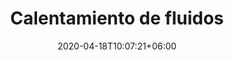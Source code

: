 ---
title: "Calentamiento de fluidos"
date: 2020-04-18T10:07:21+06:00
# post image
image: "images/blog/post-1.jpg"
# meta description
description: "This is meta description"
type: productos/calentamiento-de-fluidos
# post draft
draft: false
sectionTitle: "Calentamiento de Fluidos"
menu:
  main:
    parent: "productos"
    weight: 2
banner:
  titleFirst: true
  title: Calentamiento de fluidos
  image: /images/calentamiento-de-fluidos.svg
  content: Realizamos puesta en marcha y mantenimiento de distintos productos, especialmente de sensores para la industria petrolera
  background: bg-dark
  text: light
  button:
    enable: true
    label: folleto informativo en PDF
    link: covun.pdf
banner2:
  titleFirst: true
  title: COVUN (acondicionador termico de fluidos)
  image: /images/covun.jpeg
  content: "Las bajas temperaturas reinantes en la región hacen dificultoso en muchas circunstancias, el movimiento del fluido a través de las tuberías.
  COVUN, representa una solución eficiente para el acondicionamiento térmico del petróleo, es natural, ecológico y adecuado a esas circunstancias. De bajo costo, salto térmico de hasta 40º C, bajos costos operativos y de mantenimiento, seguro y fácil de instalar, disminuye pérdidas de producción y ahorra en consumos de gas y productos químicos. De fácil operación y con diversas aplicaciones que lo convierten en una alternativa válida para resolver dificultades de alta viscosidad."
  background: bg-dark
  text: light
  button:
    enable: false
    label: ¿Dudas? escribinos
    link: contact
list:
  enable: true
  background: bg-dark
  text: light
  text_weight: 1
  texts:
    - Oleoductos de Bajo Caudal
    - Recirculación de Pozo
    - Precalentamiento de Combustibles
    - Pozos de Caudal medio
    - Líneas de conducción
    - Bajo costo.
    - "Salto térmico (DT): 35/40ºC a 10 m³/día (para mayores caudales consultar otros modelos)"
    - "Caudal máximo: 30m3 /día."
    - Componentes en contacto con el fluido, construidos totalmente en Acero Inoxidable.
    - Disminución en las pérdidas de producción al evitar paradas.
    - Elimina servicios de Hot-Oil.
    - "Ahorro en el consumo de productos químico, favorece el mezclado y la acción por la temperatura de - trabajo."
    - Bajo costo operativo.
    - Bajo costo de mantenimiento.
    - Fácil operación, panel simple de visualización y comando.
    - Fácil de instalar.
    - No utiliza gas ni combustible.
    - Confiabilidad y eficiencia térmica.
    - Baja caída de presión en línea de producción.
    - No trabaja presurizado en cuerpo.
    - No libera vapores ni gases a la atmósfera.
    - No produce ignición ni combustión.
    - No produce sobrecalentamiento del fluido.
    - No produce craqueo del petróleo.
    - No contamina el medio ambiente.
    - Controlado a PLC.
  image:
    enable: true
    weight: 2
    location: /images/check.svg
banner:
  titleFirst: true
  title: Calentamiento de fluidos
  image: /images/calentamiento-de-fluidos.svg
  content: Realizamos puesta en marcha y mantenimiento de distintos productos, especialmente de sensores para la industria petrolera
  background: bg-dark
  text: light
  button:
    enable: true
    label: folleto informativo en PDF
    link: covun.pdf
banner2:
  titleFirst: true
  title: COVUN (acondicionador termico de fluidos)
  image: /images/covun.jpeg
  content: "Las bajas temperaturas reinantes en la región hacen dificultoso en muchas circunstancias, el movimiento del fluido a través de las tuberías.
  COVUN, representa una solución eficiente para el acondicionamiento térmico del petróleo, es natural, ecológico y adecuado a esas circunstancias. De bajo costo, salto térmico de hasta 40º C, bajos costos operativos y de mantenimiento, seguro y fácil de instalar, disminuye pérdidas de producción y ahorra en consumos de gas y productos químicos. De fácil operación y con diversas aplicaciones que lo convierten en una alternativa válida para resolver dificultades de alta viscosidad."
  background: bg-dark
  text: light
  button:
    enable: false
    label: ¿Dudas? escribinos
    link: contact
banner3:
  titleFirst: true
  title: Calentamiento eléctrico
  image: /images/calentamiento-electrico-tanques.jpeg
  content: "El presente proceso se basa en un método indirecto de calentamiento, ya que la fuente primaria de calor no esta en contacto directo con el fluido final a calentar.
  El principio de funcionamiento consiste en calentar a través de resistencias calefactoras un fluido térmico dentro de un “caño camisa” que atraviesa el tanque a calentar. El calor generado dentro del “caño camisa” es transferido de forma directa al fluido del tanque

El “caño camisa” es un caño de 10” de acero al carbono sch40 con bridas en sus extremos y nicles de conexión de instrumentos.

Las resistencias calefactoras son trifásicas 380V con cabezal antiexplosivo, las mismas son conectadas a un tablero de control (APE) que se encuentra en la base del tanque."
  background: bg-gray
  text: dark
  button:
    enable: true
    label: folleto informativo en PDF
    link: covun.pdf

---